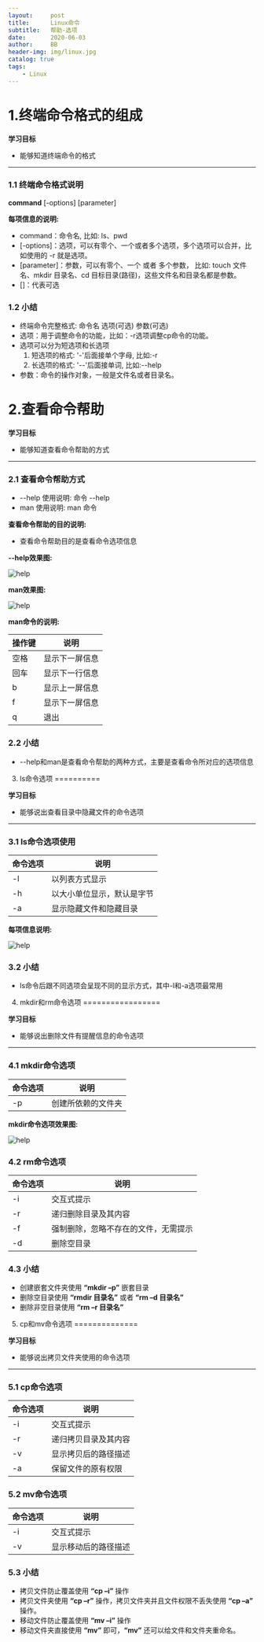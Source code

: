```yaml
---
layout:     post
title:      Linux命令
subtitle:   帮助-选项
date:       2020-06-03
author:     BB
header-img: img/linux.jpg
catalog: true
tags:
    - Linux
---
```




1.终端命令格式的组成
==================

**学习目标**

-   能够知道终端命令的格式

* * * * *

### 1.1 终端命令格式说明 

**command** [-options] [parameter]

**每项信息的说明:**

-   command：命令名, 比如: ls、pwd
-   [-options]：选项，可以有零个、一个或者多个选项，多个选项可以合并，比如使用的
    -r 就是选项。
-   [parameter]：参数，可以有零个、一个 或者 多个参数， 比如: touch
    文件名、mkdir 目录名、cd
    目标目录(路径)，这些文件名和目录名都是参数。
-   []：代表可选

### 1.2 小结 

-   终端命令完整格式: 命令名 选项(可选) 参数(可选)
-   选项：用于调整命令的功能，比如：-r选项调整cp命令的功能。
-   选项可以分为短选项和长选项
    1.  短选项的格式: '-'后面接单个字母, 比如:-r
    2.  长选项的格式: '--'后面接单词, 比如:--help
-   参数：命令的操作对象，一般是文件名或者目录名。







2.查看命令帮助
============

**学习目标**

-   能够知道查看命令帮助的方式

* * * * *

### 2.1 查看命令帮助方式 

-   --help 使用说明: 命令 --help
-   man 使用说明: man 命令

**查看命令帮助的目的说明:**

-   查看命令帮助目的是查看命令选项信息

**--help效果图:**

![help](https://www.hualigs.cn/image/609633fd9b043.jpg)

**man效果图:**

![help](https://www.hualigs.cn/image/609633fccb364.jpg)


**man命令的说明:**

| 操作键 | 说明           |
| ------ | -------------- |
| 空格   | 显示下一屏信息 |
| 回车   | 显示下一行信息 |
| b      | 显示上一屏信息 |
| f      | 显示下一屏信息 |
| q      | 退出           |



### 2.2 小结 

-   --help和man是查看命令帮助的两种方式，主要是查看命令所对应的选项信息







3. ls命令选项
==========

**学习目标**

-   能够说出查看目录中隐藏文件的命令选项

* * * * *



### 3.1 ls命令选项使用 

| 命令选项 | 说明                       |
| -------- | -------------------------- |
| -l       | 以列表方式显示             |
| -h       | 以大小单位显示，默认是字节 |
| -a       | 显示隐藏文件和隐藏目录     |

**每项信息说明:**

![help](https://www.hualigs.cn/image/609633f95ae99.jpg)



### 3.2 小结 

-   ls命令后跟不同选项会呈现不同的显示方式，其中-l和-a选项最常用







4. mkdir和rm命令选项
=================

**学习目标**

-   能够说出删除文件有提醒信息的命令选项

* * * * *

### 4.1 mkdir命令选项 

| 命令选项 | 说明               |
| -------- | ------------------ |
| -p       | 创建所依赖的文件夹 |



**mkdir命令选项效果图:**

![help](https://www.hualigs.cn/image/609633fc8de9e.jpg)



### 4.2 rm命令选项 

| 命令选项 | 说明                                 |
| -------- | ------------------------------------ |
| -i       | 交互式提示                           |
| -r       | 递归删除目录及其内容                 |
| -f       | 强制删除，忽略不存在的文件，无需提示 |
| -d       | 删除空目录                           |



### 4.3 小结 

-   创建嵌套文件夹使用 **“mkdir –p”** 嵌套目录
-   删除空目录使用 **“rmdir 目录名”** 或者 **“rm –d 目录名”**
-   删除非空目录使用 **“rm –r 目录名”**







5. cp和mv命令选项
==============

**学习目标**

-   能够说出拷贝文件夹使用的命令选项

* * * * *

### 5.1 cp命令选项 

| 命令选项 | 说明                 |
| -------- | -------------------- |
| -i       | 交互式提示           |
| -r       | 递归拷贝目录及其内容 |
| -v       | 显示拷贝后的路径描述 |
| -a       | 保留文件的原有权限   |



### 5.2 mv命令选项 

| 命令选项 | 说明                 |
| -------- | -------------------- |
| -i       | 交互式提示           |
| -v       | 显示移动后的路径描述 |



### 5.3 小结 

-   拷贝文件防止覆盖使用 **“cp –i”** 操作
-   拷贝文件夹使用 **“cp –r”** 操作，拷贝文件夹并且文件权限不丢失使用
    **“cp –a”** 操作。
-   移动文件防止覆盖使用 **“mv –i”** 操作
-   移动文件夹直接使用 **“mv”** 即可，**“mv”**
    还可以给文件和文件夹重命名。